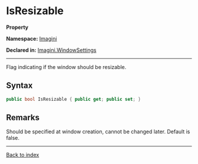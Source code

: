 # IsResizable

**Property**

**Namespace:** [Imagini](Imagini.md)

**Declared in:** [Imagini.WindowSettings](Imagini.WindowSettings.md)

------



Flag indicating if the window should be resizable.


## Syntax

```csharp
public bool IsResizable { public get; public set; }
```

## Remarks

Should be specified at window creation, cannot be changed later.
Default is false.

------

[Back to index](index.md)